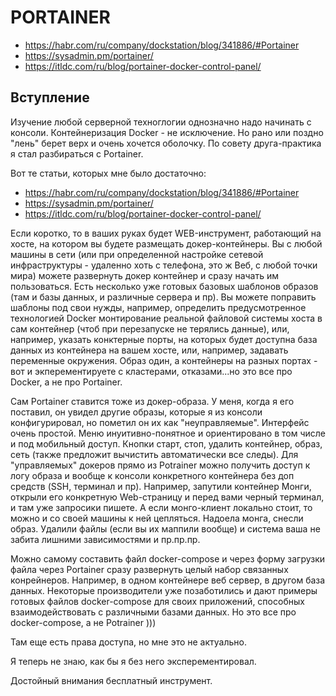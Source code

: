 # PORTAINER

* https://habr.com/ru/company/dockstation/blog/341886/#Portainer
* https://sysadmin.pm/portainer/
* https://itldc.com/ru/blog/portainer-docker-control-panel/

## Вступление

Изучение любой серверной техноглогии однозначно надо начинать с консоли. 
Контейнеризация Docker - не исключение. Но рано или поздно "лень" берет верх и очень хочется оболочку. По совету друга-практика я стал разбираться с Portainer.

Вот те статьи, которых мне было достаточно:

* https://habr.com/ru/company/dockstation/blog/341886/#Portainer
* https://sysadmin.pm/portainer/
* https://itldc.com/ru/blog/portainer-docker-control-panel/
 
Если коротко, то в ваших руках будет WEB-инструмент, работающий на хосте, на котором вы будете размещать докер-контейнеры. Вы с любой машины в сети (или при определенной настройке сетевой инфраструктуры - удаленно хоть с телефона, это ж Веб, с любой точки мира) можете развернуть докер контейнер и сразу начать им пользоваться. Есть несколько уже готовых базовых шаблонов образов (там и базы данных, и различные сервера и пр). Вы можете поправить шаблоны под свои нужды, например, определить предусмотренное технологией Docker монтирование реальной файловой системы хоста в сам контейнер (чтоб при перезапуске не терялись данные), или, например, указать конктерные порты, на которых будет доступна база данных из контейнера на вашем хосте, или, например, задавать переменные окружения. Образ один, а контейнеры на разных портах - вот и экперементируете с кластерами, отказами...но это все про Docker, а не про Portainer.

Сам Portainer ставится тоже из докер-образа. У меня, когда я его поставил, он увидел другие образы, которые я из консоли конфигурировал, но пометил он их как "неуправляемые".
Интерфейс очень простой. Меню инуитивно-понятное и ориентировано в том числе и под мобильный доступ. Кнопки старт, стоп, удалить контейнер, образ, сеть (также предложит вычистить автоматически все следы). Для "управляемых" докеров прямо из Potrainer можно получить доступ к логу образа и вообще к консоли конкретного контейнера без доп средств (SSH, терминал и пр). Например, запутили контейнер Монги, открыли его конкретную Web-страницу и перед вами черный терминал, и там уже запросики пишете. А если монго-клиент локально стоит, то можно и со своей машины к ней цепляться. Надоела монга, снесли образ. Удалили файлы (если вы их маппили вообще) и система ваша не забита лишними зависимостями и пр.пр.пр.

Можно самому составить файл docker-compose и через форму загрузки файла через Portainer сразу развернуть целый набор связанных конрейнеров. Например, в одном контейнере веб сервер, в другом база данных. Некоторые производители уже позаботились и дают примеры готовых файлов docker-compose для своих приложений, способных взаимодействовать с различными базами данных. Но это все про docker-compose, а не Potrainer )))

Там еще есть права доступа, но мне это не актуально. 

Я теперь не знаю, как бы я без него эксперементировал.

Достойный внимания бесплатный инструмент.